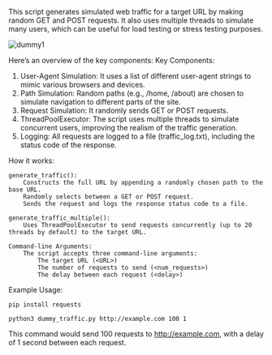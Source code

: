 This script generates simulated web traffic for a target URL by making random GET and POST requests. It also uses multiple threads to simulate many users, which can be useful for load testing or stress testing purposes.

![dummy1](https://github.com/user-attachments/assets/4232fab9-1936-449b-b03e-4da2e956214e)

Here’s an overview of the key components:
Key Components:

1.    User-Agent Simulation: It uses a list of different user-agent strings to mimic various browsers and devices.
2.    Path Simulation: Random paths (e.g., /home, /about) are chosen to simulate navigation to different parts of the site.
3.    Request Simulation: It randomly sends GET or POST requests.
4.    ThreadPoolExecutor: The script uses multiple threads to simulate concurrent users, improving the realism of the traffic generation.
5.    Logging: All requests are logged to a file (traffic_log.txt), including the status code of the response.
    

How it works:

    generate_traffic():
        Constructs the full URL by appending a randomly chosen path to the base URL.
        Randomly selects between a GET or POST request.
        Sends the request and logs the response status code to a file.

    generate_traffic_multiple():
        Uses ThreadPoolExecutor to send requests concurrently (up to 20 threads by default) to the target URL.

    Command-line Arguments:
        The script accepts three command-line arguments:
            The target URL (<URL>)
            The number of requests to send (<num_requests>)
            The delay between each request (<delay>)
            
Example Usage:
```
pip install requests
```
```
python3 dummy_traffic.py http://example.com 100 1
```
This command would send 100 requests to http://example.com, with a delay of 1 second between each request.


